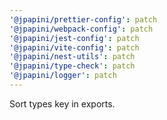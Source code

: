 ```yaml
---
'@jpapini/prettier-config': patch
'@jpapini/webpack-config': patch
'@jpapini/jest-config': patch
'@jpapini/vite-config': patch
'@jpapini/nest-utils': patch
'@jpapini/type-check': patch
'@jpapini/logger': patch
---
```


Sort types key in exports.
